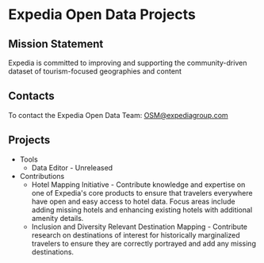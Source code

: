 # Expedia Open Data Projects

## Mission Statement
Expedia is committed to improving and supporting the community-driven dataset of tourism-focused geographies and content

## Contacts

To contact the Expedia Open Data Team: OSM@expediagroup.com

## Projects
- Tools
  - Data Editor - Unreleased
- Contributions
  - Hotel Mapping Initiative - Contribute knowledge and expertise on one of Expedia's core products to ensure that travelers everywhere have open and easy access to hotel data. Focus areas include adding missing hotels and enhancing existing hotels with additional amenity details.
  - Inclusion and Diversity Relevant Destination Mapping - Contribute research on destinations of interest for historically marginalized travelers to ensure they are correctly portrayed and add any missing destinations.
